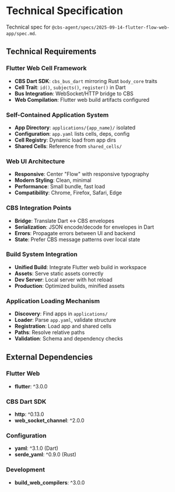 # Technical Specification

Technical spec for `@cbs-agent/specs/2025-09-14-flutter-flow-web-app/spec.md`.

## Technical Requirements

### Flutter Web Cell Framework
- **CBS Dart SDK**: `cbs_bus_dart` mirroring Rust `body_core` traits
- **Cell Trait**: `id()`, `subjects()`, `register()` in Dart
- **Bus Integration**: WebSocket/HTTP bridge to CBS
- **Web Compilation**: Flutter web build artifacts configured

### Self-Contained Application System
- **App Directory**: `applications/{app_name}/` isolated
- **Configuration**: `app.yaml` lists cells, deps, config
- **Cell Registry**: Dynamic load from app dirs
- **Shared Cells**: Reference from `shared_cells/`

### Web UI Architecture
- **Responsive**: Center "Flow" with responsive typography
- **Modern Styling**: Clean, minimal
- **Performance**: Small bundle, fast load
- **Compatibility**: Chrome, Firefox, Safari, Edge

### CBS Integration Points
- **Bridge**: Translate Dart ↔ CBS envelopes
- **Serialization**: JSON encode/decode for envelopes in Dart
- **Errors**: Propagate errors between UI and backend
- **State**: Prefer CBS message patterns over local state

### Build System Integration
- **Unified Build**: Integrate Flutter web build in workspace
- **Assets**: Serve static assets correctly
- **Dev Server**: Local server with hot reload
- **Production**: Optimized builds, minified assets

### Application Loading Mechanism
- **Discovery**: Find apps in `applications/`
- **Loader**: Parse `app.yaml`, validate structure
- **Registration**: Load app and shared cells
- **Paths**: Resolve relative paths
- **Validation**: Schema and dependency checks

## External Dependencies

### Flutter Web
- **flutter**: ^3.0.0

### CBS Dart SDK
- **http**: ^0.13.0
- **web_socket_channel**: ^2.0.0

### Configuration
- **yaml**: ^3.1.0 (Dart)
- **serde_yaml**: ^0.9.0 (Rust)

### Development
- **build_web_compilers**: ^3.0.0
